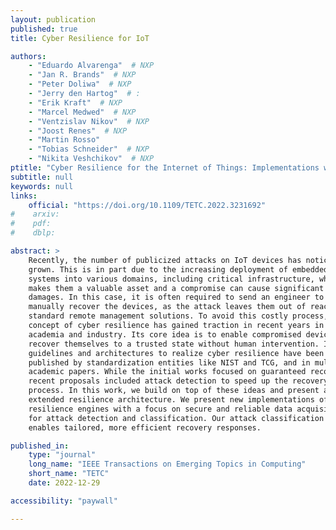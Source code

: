 ```yaml
---
layout: publication
published: true
title: Cyber Resilience for IoT

authors:
    - "Eduardo Alvarenga"  # NXP
    - "Jan R. Brands"  # NXP
    - "Peter Doliwa"  # NXP
    - "Jerry den Hartog"  # : 
    - "Erik Kraft"  # NXP
    - "Marcel Medwed"  # NXP
    - "Ventzislav Nikov"  # NXP
    - "Joost Renes"  # NXP
    - "Martin Rosso"
    - "Tobias Schneider"  # NXP
    - "Nikita Veshchikov"  # NXP
ptitle: "Cyber Resilience for the Internet of Things: Implementations with Resilience Engines and Attack Classifications"
subtitle: null
keywords: null
links:
    official: "https://doi.org/10.1109/TETC.2022.3231692"
#    arxiv:
#    pdf:
#    dblp:

abstract: > 
    Recently, the number of publicized attacks on IoT devices has noticeably
    grown. This is in part due to the increasing deployment of embedded
    systems into various domains, including critical infrastructure, which
    makes them a valuable asset and a compromise can cause significant
    damages. In this case, it is often required to send an engineer to
    manually recover the devices, as the attack leaves them out of reach of
    standard remote management solutions. To avoid this costly process, the
    concept of cyber resilience has gained traction in recent years in both
    academia and industry. Its core idea is to enable compromised devices to
    recover themselves to a trusted state without human intervention. Initial
    guidelines and architectures to realize cyber resilience have been
    published by standardization entities like NIST and TCG, and in multiple
    academic papers. While the initial works focused on guaranteed recovery,
    recent proposals included attack detection to speed up the recovery
    process. In this work, we build on top of these ideas and present an
    extended resilience architecture. We present new implementations of
    resilience engines with a focus on secure and reliable data acquisition
    for attack detection and classification. Our attack classification engine
    enables tailored, more efficient recovery responses.

published_in:
    type: "journal"
    long_name: "IEEE Transactions on Emerging Topics in Computing"
    short_name: "TETC"
    date: 2022-12-29

accessibility: "paywall"

---
```


